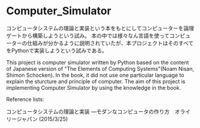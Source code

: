 # Computer_Simulator
コンピュータシステムの理論と実装という本をもとにしてコンピューターを論理ゲートから構築しようという試み。
本の中では様々なん言語を使ってコンピューターの仕組みが分かるように説明されていたが、本プロジェクトはそのすべてをPythonで実装しようという試みである。

This project is computer simulator written by Python based on the content of Japanese version of "The Elements of Computing Systems"(Noam Nisan, Shimon Schocken). In the book, it did not use one particular language to explain the sturcture and principle of computer. The aim of this project is implementing Computer Simulator by using the knowledge in the book.


Reference lists:

コンピュータシステムの理論と実装 ―モダンなコンピュータの作り方　オライリージャパン (2015/3/25)
